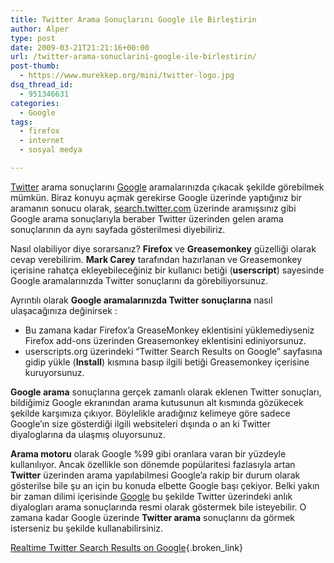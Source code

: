 ```yaml
---
title: Twitter Arama Sonuçlarını Google ile Birleştirin
author: Alper
type: post
date: 2009-03-21T21:21:16+00:00
url: /twitter-arama-sonuclarini-google-ile-birlestirin/
post-thumb:
  - https://www.murekkep.org/mini/twitter-logo.jpg
dsq_thread_id:
  - 951346631
categories:
  - Google
tags:
  - firefox
  - internet
  - sosyal medya

---
```

[Twitter][1] arama sonuçlarını [Google][2] aramalarınızda çıkacak şekilde görebilmek mümkün. Biraz konuyu açmak gerekirse Google üzerinde yaptığınız bir aramanın sonucu olarak, [search.twitter.com][3] üzerinde aramışsınız gibi Google arama sonuçlarıyla beraber Twitter üzerinden gelen arama sonuçlarının da aynı sayfada gösterilmesi diyebiliriz. 

Nasıl olabiliyor diye sorarsanız? **Firefox** ve **Greasemonkey** güzelliği olarak cevap verebilirim. **Mark Carey** tarafından hazırlanan ve Greasemonkey içerisine rahatça ekleyebileceğiniz bir kullanıcı betiği (**userscript**) sayesinde Google aramalarınızda Twitter sonuçlarını da görebiliyorsunuz. 

Ayrıntılı olarak **Google aramalarınızda Twitter sonuçlarına** nasıl ulaşacağınıza değinirsek :  
<!--more-->

  * Bu zamana kadar Firefox&#8217;a GreaseMonkey eklentisini yüklemediyseniz Firefox add-ons üzerinden Greasemonkey eklentisini ediniyorsunuz. 
  * userscripts.org üzerindeki &#8220;Twitter Search Results on Google&#8221; sayfasına gidip yükle (**Install**) kısmına basıp ilgili betiği Greasemonkey içerisine kuruyorsunuz. 

**Google arama** sonuçlarına gerçek zamanlı olarak eklenen Twitter sonuçları, bildiğimiz Google ekranından arama kutusunun alt kısmında gözükecek şekilde karşımıza çıkıyor. Böylelikle aradığınız kelimeye göre sadece Google&#8217;ın size gösterdiği ilgili websiteleri dışında o an ki Twitter diyaloglarına da ulaşmış oluyorsunuz. 

**Arama motoru** olarak Google %99 gibi oranlara varan bir yüzdeyle kullanılıyor. Ancak özellikle son dönemde popülaritesi fazlasıyla artan **Twitter** üzerinden arama yapılabilmesi Google&#8217;a rakip bir durum olarak gösterilse bile şu an için bu konuda elbette Google başı çekiyor. Belki yakın bir zaman dilimi içerisinde [Google][4] bu şekilde Twitter üzerindeki anlık diyalogları arama sonuçlarında resmi olarak göstermek bile isteyebilir. O zamana kadar Google üzerinde **Twitter arama** sonuçlarını da görmek isterseniz bu şekilde kullanabilirsiniz. 

[Realtime Twitter Search Results on Google][5]{.broken_link}

 [1]: http://twitter.com
 [2]: http://google.com
 [3]: http://search.twitter.com/
 [4]: https://www.murekkep.org/konu/web-uygulamalari-ve-internet/google
 [5]: http://mt-hacks.com/20090302-realtime-twitter-search-results-on-google.html